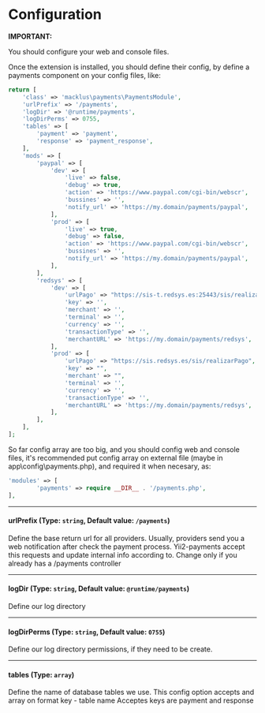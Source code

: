 # Configuration

**IMPORTANT:**

You should configure your web and console files.

Once the extension is installed, you should define their config, by define a payments component on your config files, like:

```php
return [
    'class' => 'macklus\payments\PaymentsModule',
    'urlPrefix' => '/payments',
    'logDir' => '@runtime/payments',
    'logDirPerms' => 0755,
    'tables' => [
        'payment' => 'payment',
        'response' => 'payment_response',
    ],
    'mods' => [
        'paypal' => [
            'dev' => [
                'live' => false,
                'debug' => true,
                'action' => 'https://www.paypal.com/cgi-bin/webscr',
                'bussines' => '',
                'notify_url' => 'https://my.domain/payments/paypal',
            ],
            'prod' => [
                'live' => true,
                'debug' => false,
                'action' => 'https://www.paypal.com/cgi-bin/webscr',
                'bussines' => '',
                'notify_url' => 'https://my.domain/payments/paypal',
            ],
        ],
        'redsys' => [
            'dev' => [
                'urlPago' => "https://sis-t.redsys.es:25443/sis/realizarPago",
                'key' => '',
                'merchant' => '',
                'terminal' => '',
                'currency' => '',
                'transactionType' => '',
                'merchantURL' => 'https://my.domain/payments/redsys',
            ],
            'prod' => [
                'urlPago' => "https://sis.redsys.es/sis/realizarPago",
                'key' => "",
                'merchant' => "",
                'terminal' => '',
                'currency' => '',
                'transactionType' => '',
                'merchantURL' => 'https://my.domain/payments/redsys',
            ],
        ],
    ],
];

```

So far config array are too big, and you should config web and console files, it's 
recommended put config array on external file (maybe in app\config\payments.php),
and required it when necesary, as:

```php
'modules' => [
        'payments' => require __DIR__ . '/payments.php',
],

```

---

#### urlPrefix (Type: `string`, Default value: `/payments`)

Define the base return url for all providers. Usually, providers send you a web
notification after check the payment process. Yii2-payments accept this requests
and update internal info according to.
Change only if you already has a /payments controller

---

#### logDir (Type: `string`, Default value: `@runtime/payments`)

Define our log directory

---

#### logDirPerms (Type: `string`, Default value: `0755`)

Define our log directory permissions, if they need to be create.

---

#### tables (Type: `array`)

Define the name of database tables we use. 
This config option accepts and array on format key - table name
Acceptes keys are payment and response

